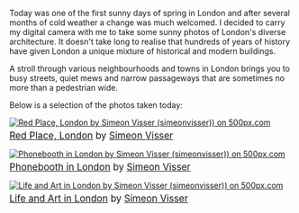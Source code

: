 <!--
.. title: Photos of London in Spring 2013
.. slug: photos-of-london-in-spring-2013
.. date: 2013/04/06 20:15:00
.. tags: photography, london
.. link:
.. description:
-->

Today was one of the first sunny days of spring in London and after several
months of cold weather a change was much welcomed. I decided to carry my digital
camera with me to take some sunny photos of London's diverse architecture. It
doesn't take long to realise that hundreds of years of history have given
London a unique mixture of historical and modern buildings.

A stroll through various neighbourhoods and towns in London brings you to
busy streets, quiet mews and narrow passageways that are sometimes no
more than a pedestrian wide.

Below is a selection of the photos taken today:

<a href="http://500px.com/photo/30322953"><img src="http://pcdn.500px.net/30322953/426c2d7df0949747052b6a2e372ecc663c997f56/4.jpg" alt="Red Place, London by Simeon Visser (simeonvisser)) on 500px.com" border="0" style="margin: 0 0 5px 0;"></a><br/><font style="font-size: 120%;"><a href="http://500px.com/photo/30322953">Red Place, London</a> by <a href="http://500px.com/simeonvisser">Simeon Visser</a></font>

<a href="http://500px.com/photo/30323561"><img src="http://pcdn.500px.net/30323561/72e8833e97eb14263d13288b9591c7a134a2bca5/4.jpg" alt="Phonebooth in London by Simeon Visser (simeonvisser)) on 500px.com" border="0" style="margin: 0 0 5px 0;"></a><br/><font style="font-size: 120%;"><a href="http://500px.com/photo/30323561">Phonebooth in London</a> by <a href="http://500px.com/simeonvisser">Simeon Visser</a></font>

<a href="http://500px.com/photo/30324755"><img src="http://pcdn.500px.net/30324755/ca1af5b2df97fa469c75780801d9f70184f60bcc/4.jpg" alt="Life and Art in London by Simeon Visser (simeonvisser)) on 500px.com" border="0" style="margin: 0 0 5px 0;"></a><br/><font style="font-size: 120%;"><a href="http://500px.com/photo/30324755">Life and Art in London</a> by <a href="http://500px.com/simeonvisser">Simeon Visser</a></font>